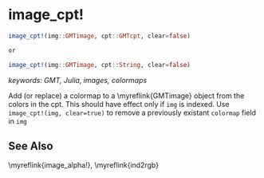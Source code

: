 # image_cpt!

```julia
image_cpt!(img::GMTimage, cpt::GMTcpt, clear=false)

or

image_cpt!(img::GMTimage, cpt::String, clear=false)
```

*keywords: GMT, Julia, images, colormaps*

Add (or replace) a colormap to a \myreflink{GMTimage} object from the colors in the cpt.
This should have effect only if `img` is indexed.
Use `image_cpt!(img, clear=true)` to remove a previously existant `colormap` field in `img`


See Also
--------

\myreflink{image_alpha!}, \myreflink{ind2rgb}
